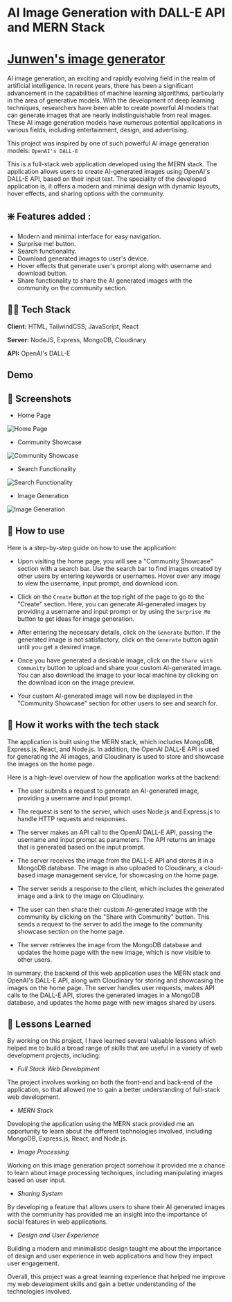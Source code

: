 # AI Image Generation with DALL-E API and MERN Stack
# <a href="https://ai-image-generation-with-dall-e-api-and-mern-stack-5wfw.vercel.app/" rel="nofollow" onclick="javascript:window.open('https://ai-image-generation-with-dall-e-api-and-mern-stack-5wfw.vercel.app/'); return false;">Junwen's image generator</a>
AI image generation, an exciting and rapidly evolving field in the realm of artificial intelligence. In recent years, there has been a significant advancement in the capabilities of machine learning algorithms, particularly in the area of generative models. With the development of deep learning techniques, researchers have been able to create powerful AI models that can generate images that are nearly indistinguishable from real images. These AI image generation models have numerous potential applications in various fields, including entertainment, design, and advertising. 

This project was inspired by one of such powerful AI image generation models: `OpenAI's DALL-E`

This is a full-stack web application developed using the MERN stack. The application allows users to create AI-generated images using OpenAI's DALL-E API, based on their input text. The speciality of the developed application is, it offers a modern and minimal design with dynamic layouts, hover effects, and sharing options with the community.

## ❇️ Features added :

* Modern and minimal interface for easy navigation.
* Surprise me! button.
* Search functionality.
* Download generated images to user's device.
* Hover effects that generate user's prompt along with username and download button.
* Share functionality to share the AI generated images with the community on the community section.

## 🧑‍💻 Tech Stack

**Client:** HTML, TailwindCSS, JavaScript, React

**Server:** NodeJS, Express, MongoDB, Cloudinary

**API:** OpenAI's DALL-E

## Demo



## 📸 Screenshots
* Home Page

![Home Page](https://user-images.githubusercontent.com/117112672/224544225-c6f79f39-d51c-41e0-acce-fb9c2fdd01a6.jpg)


* Community Showcase

![Community Showcase](https://user-images.githubusercontent.com/117112672/224544277-9ba5308d-4d80-4038-b778-8b36a8347611.jpg)

* Search Functionality

![Search Functionality](https://user-images.githubusercontent.com/117112672/224544308-832a0c99-f516-4cce-a452-be6680fa0922.jpg)

* Image Generation

![Image Generation](https://user-images.githubusercontent.com/117112672/224544326-0976a7b2-ab62-4a7c-b813-a4827ab7a903.jpg)


## 🧐 How to use

Here is a step-by-step guide on how to use the application:

- Upon visiting the home page, you will see a "Community Showcase" section with a search bar. Use the search bar to find images created by other users by entering keywords or usernames. Hover over any image to view the username, input prompt, and download icon.

- Click on the `Create` button at the top right of the page to go to the "Create" section. Here, you can generate AI-generated images by providing a username and input prompt or by using the `Surprise Me` button to get ideas for image generation.

- After entering the necessary details, click on the `Generate` button. If the generated image is not satisfactory, click on the `Generate` button again until you get a desired image.

- Once you have generated a desirable image, click on the `Share with Community` button to upload and share your custom AI-generated image. You can also download the image to your local machine by clicking on the download icon on the image preview.

- Your custom AI-generated image will now be displayed in the "Community Showcase" section for other users to see and search for.


## 🧐 How it works with the tech stack

The application is built using the MERN stack, which includes MongoDB, Express.js, React, and Node.js. In addition, the OpenAI DALL-E API is used for generating the AI images, and Cloudinary is used to store and showcase the images on the home page.

Here is a high-level overview of how the application works at the backend:

- The user submits a request to generate an AI-generated image, providing a username and input prompt.

- The request is sent to the server, which uses Node.js and Express.js to handle HTTP requests and responses.

- The server makes an API call to the OpenAI DALL-E API, passing the username and input prompt as parameters. The API returns an image that is generated based on the input prompt.

- The server receives the image from the DALL-E API and stores it in a MongoDB database. The image is also uploaded to Cloudinary, a cloud-based image management service, for showcasing on the home page.

- The server sends a response to the client, which includes the generated image and a link to the image on Cloudinary.

- The user can then share their custom AI-generated image with the community by clicking on the "Share with Community" button. This sends a request to the server to add the image to the community showcase section on the home page.

- The server retrieves the image from the MongoDB database and updates the home page with the new image, which is now visible to other users.

In summary, the backend of this web application uses the MERN stack and OpenAI's DALL-E API, along with Cloudinary for storing and showcasing the images on the home page. The server handles user requests, makes API calls to the DALL-E API, stores the generated images in a MongoDB database, and updates the home page with new images shared by users.


## 📖 Lessons Learned

By working on this project, I have learned several valuable lessons which helped me to build a broad range of skills that are useful in a variety of web development projects, including:

- *Full Stack Web Development*

The project involves working on both the front-end and back-end of the application, so that allowed me to gain a better understanding of full-stack web development.

- *MERN Stack*

Developing the application using the MERN stack provided me an opportunity to learn about the different technologies involved, including MongoDB, Express.js, React, and Node.js.

- *Image Processing*

Working on this image generation project somehow it provided me a chance to learn about image processing techniques, including manipulating images based on user input.

- *Sharing System*

By developing a feature that allows users to share their AI generated images with the community has provided me an insight into the importance of social features in web applications.

- *Design and User Experience*

Building a modern and minimalistic design taught me about the importance of design and user experience in web applications and how they impact user engagement.

Overall, this project was a great learning experience that helped me improve my web development skills and gain a better understanding of the technologies involved.
